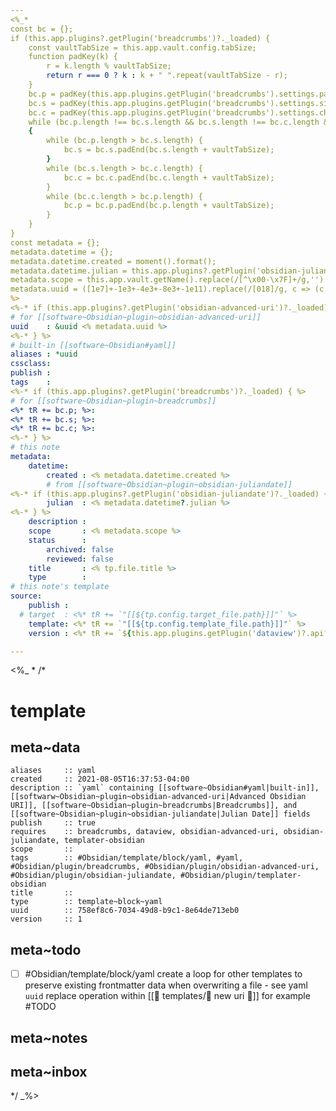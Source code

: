 ```yaml
---
<%_*
const bc = {};
if (this.app.plugins?.getPlugin('breadcrumbs')?._loaded) {
    const vaultTabSize = this.app.vault.config.tabSize;
    function padKey(k) {
        r = k.length % vaultTabSize;
        return r === 0 ? k : k + " ".repeat(vaultTabSize - r);
    }
    bc.p = padKey(this.app.plugins.getPlugin('breadcrumbs').settings.parentFieldName);
    bc.s = padKey(this.app.plugins.getPlugin('breadcrumbs').settings.siblingFieldName);
    bc.c = padKey(this.app.plugins.getPlugin('breadcrumbs').settings.childFieldName);
    while (bc.p.length !== bc.s.length && bc.s.length !== bc.c.length && bc.c.length !== bc.p.length)
    {
        while (bc.p.length > bc.s.length) {
            bc.s = bc.s.padEnd(bc.s.length + vaultTabSize);
        }
        while (bc.s.length > bc.c.length) {
            bc.c = bc.c.padEnd(bc.c.length + vaultTabSize);
        }
        while (bc.c.length > bc.p.length) {
            bc.p = bc.p.padEnd(bc.p.length + vaultTabSize);
        }
    }
}
const metadata = {};
metadata.datetime = {};
metadata.datetime.created = moment().format();
metadata.datetime.julian = this.app.plugins?.getPlugin('obsidian-juliandate')?.computeJulianDay();
metadata.scope = this.app.vault.getName().replace(/[^\x00-\x7F]+/g,'').toLowerCase().trim();
metadata.uuid = ([1e7]+-1e3+-4e3+-8e3+-1e11).replace(/[018]/g, c => (c ^ crypto.getRandomValues(new Uint8Array(1))[0] & 15 >> c / 4).toString(16));
%>
<%-* if (this.app.plugins?.getPlugin('obsidian-advanced-uri')?._loaded) { %>
# for [[software~Obsidian~plugin~obsidian-advanced-uri]]
uuid    : &uuid <% metadata.uuid %>
<%-* } %>
# built-in [[software~Obsidian#yaml]]
aliases : *uuid
cssclass: 
publish : 
tags    : 
<%-* if (this.app.plugins?.getPlugin('breadcrumbs')?._loaded) { %>
# for [[software~Obsidian~plugin~breadcrumbs]]
<%* tR += bc.p; %>: 
<%* tR += bc.s; %>: 
<%* tR += bc.c; %>: 
<%-* } %>
# this note
metadata:
    datetime: 
        created : <% metadata.datetime.created %>
        # from [[software~Obsidian~plugin~obsidian-juliandate]]
<%-* if (this.app.plugins?.getPlugin('obsidian-juliandate')?._loaded) { %>
        julian  : <% metadata.datetime?.julian %>
<%-* } %>
    description : 
    scope       : <% metadata.scope %>
    status      :
        archived: false
        reviewed: false
    title       : <% tp.file.title %>
    type        : 
# this note's template
source:
    publish : 
  # target  : <%* tR += `"[[${tp.config.target_file.path}]]"` %>
    template: <%* tR += `"[[${tp.config.template_file.path}]]"` %>
    version : <%* tR += `${this.app.plugins.getPlugin('dataview')?.api?.page(tp.config.template_file.path)?.version ?? tp.config.template_file.stat.mtime}` %>

---
```

<%_ *
/* 
# template

## meta~data

```dataviewfield
aliases     :: yaml
created     :: 2021-08-05T16:37:53-04:00
description :: `yaml` containing [[software~Obsidian#yaml|built-in]], [[softwarw~Obsidian~plugin~obsidian-advanced-uri|Advanced Obsidian URI]], [[software~Obsidian~plugin~breadcrumbs|Breadcrumbs]], and [[software~Obsidian~plugin~obsidian-juliandate|Julian Date]] fields
publish     :: true
requires    :: breadcrumbs, dataview, obsidian-advanced-uri, obsidian-juliandate, templater-obsidian
scope       :: 
tags        :: #Obsidian/template/block/yaml, #yaml, #Obsidian/plugin/breadcrumbs, #Obsidian/plugin/obsidian-advanced-uri, #Obsidian/plugin/obsidian-juliandate, #Obsidian/plugin/templater-obsidian
title       :: 
type        :: template~block~yaml
uuid        :: 758ef8c6-7034-49d8-b9c1-8e64de713eb0
version     :: 1
```

## meta~todo

- [ ] #Obsidian/template/block/yaml create a loop for other templates to preserve existing frontmatter data when overwriting a file - see yaml `uuid` replace operation within [[📁 templates/📄 new uri 🔗]] for example #TODO

## meta~notes

## meta~inbox

*/
_%>